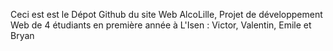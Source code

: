 Ceci est est le Dépot Github du site Web AlcoLille, Projet de développement Web de 4 étudiants en première année à L'Isen : Victor, Valentin, Emile et Bryan

